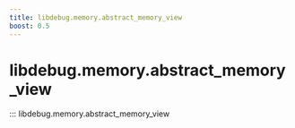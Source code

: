 ```yaml
---
title: libdebug.memory.abstract_memory_view
boost: 0.5
---
```

# libdebug.memory.abstract_memory_view
::: libdebug.memory.abstract_memory_view
